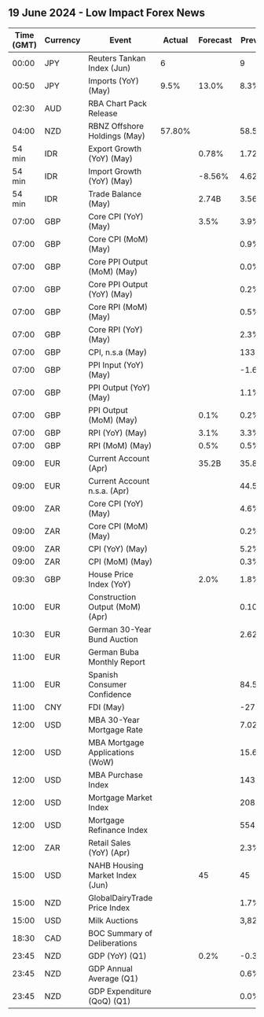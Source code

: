 ## 19 June 2024 - Low Impact Forex News

| Time (GMT) | Currency | Event | Actual | Forecast | Previous |
|------|----------|-------|--------|----------|----------|
| 00:00 | JPY | Reuters Tankan Index (Jun) | 6 |  | 9 |
| 00:50 | JPY | Imports (YoY) (May) | 9.5% | 13.0% | 8.3% |
| 02:30 | AUD | RBA Chart Pack Release |  |  |  |
| 04:00 | NZD | RBNZ Offshore Holdings (May) | 57.80% |  | 58.50% |
| 54 min | IDR | Export Growth (YoY) (May) |  | 0.78% | 1.72% |
| 54 min | IDR | Import Growth (YoY) (May) |  | -8.56% | 4.62% |
| 54 min | IDR | Trade Balance (May) |  | 2.74B | 3.56B |
| 07:00 | GBP | Core CPI (YoY) (May) |  | 3.5% | 3.9% |
| 07:00 | GBP | Core CPI (MoM) (May) |  |  | 0.9% |
| 07:00 | GBP | Core PPI Output (MoM) (May) |  |  | 0.0% |
| 07:00 | GBP | Core PPI Output (YoY) (May) |  |  | 0.2% |
| 07:00 | GBP | Core RPI (MoM) (May) |  |  | 0.5% |
| 07:00 | GBP | Core RPI (YoY) (May) |  |  | 2.3% |
| 07:00 | GBP | CPI, n.s.a (May) |  |  | 133.50 |
| 07:00 | GBP | PPI Input (YoY) (May) |  |  | -1.6% |
| 07:00 | GBP | PPI Output (YoY) (May) |  |  | 1.1% |
| 07:00 | GBP | PPI Output (MoM) (May) |  | 0.1% | 0.2% |
| 07:00 | GBP | RPI (YoY) (May) |  | 3.1% | 3.3% |
| 07:00 | GBP | RPI (MoM) (May) |  | 0.5% | 0.5% |
| 09:00 | EUR | Current Account (Apr) |  | 35.2B | 35.8B |
| 09:00 | EUR | Current Account n.s.a. (Apr) |  |  | 44.5B |
| 09:00 | ZAR | Core CPI (YoY) (May) |  |  | 4.6% |
| 09:00 | ZAR | Core CPI (MoM) (May) |  |  | 0.2% |
| 09:00 | ZAR | CPI (YoY) (May) |  |  | 5.2% |
| 09:00 | ZAR | CPI (MoM) (May) |  |  | 0.3% |
| 09:30 | GBP | House Price Index (YoY) |  | 2.0% | 1.8% |
| 10:00 | EUR | Construction Output (MoM) (Apr) |  |  | 0.10% |
| 10:30 | EUR | German 30-Year Bund Auction |  |  | 2.620% |
| 11:00 | EUR | German Buba Monthly Report |  |  |  |
| 11:00 | EUR | Spanish Consumer Confidence |  |  | 84.5 |
| 11:00 | CNY | FDI (May) |  |  | -27.90% |
| 12:00 | USD | MBA 30-Year Mortgage Rate |  |  | 7.02% |
| 12:00 | USD | MBA Mortgage Applications (WoW) |  |  | 15.6% |
| 12:00 | USD | MBA Purchase Index |  |  | 143.7 |
| 12:00 | USD | Mortgage Market Index |  |  | 208.5 |
| 12:00 | USD | Mortgage Refinance Index |  |  | 554.7 |
| 12:00 | ZAR | Retail Sales (YoY) (Apr) |  |  | 2.3% |
| 15:00 | USD | NAHB Housing Market Index (Jun) |  | 45 | 45 |
| 15:00 | NZD | GlobalDairyTrade Price Index |  |  | 1.7% |
| 15:00 | USD | Milk Auctions |  |  | 3,824.0 |
| 18:30 | CAD | BOC Summary of Deliberations |  |  |  |
| 23:45 | NZD | GDP (YoY) (Q1) |  | 0.2% | -0.3% |
| 23:45 | NZD | GDP Annual Average (Q1) |  |  | 0.6% |
| 23:45 | NZD | GDP Expenditure (QoQ) (Q1) |  |  | 0.0% |
